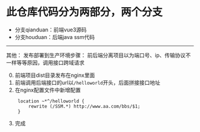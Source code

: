 # 此仓库代码分为两部分，两个分支
* 分支qianduan：前端vue3源码
* 分支houduan：后端java ssm代码

---
其他：
发布部署到生产环境步骤：
  前后端分离项目以为端口号、ip、传输协议不一样等等原因，调用接口跨域请求
  
0. 前端项目dist目录发布在nginx里面
1. 前端调用后端接口的url以`/helloworld`开头，后面拼接接口地址
2. 在nginx配置文件中新增配置
   ```
    location ~*^/helloworld {
        rewrite (/SSM.*) http://www.aa.com/bbs/$1;
    }
   ```
3. 完成
